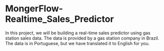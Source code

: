 # MongerFlow-Realtime_Sales_Predictor

In this project, we will be building a real-time sales predictor using gas station sales data. The data is provided by a gas station company in Brazil. The data is in Portuguese, but we have translated it to English for you.

